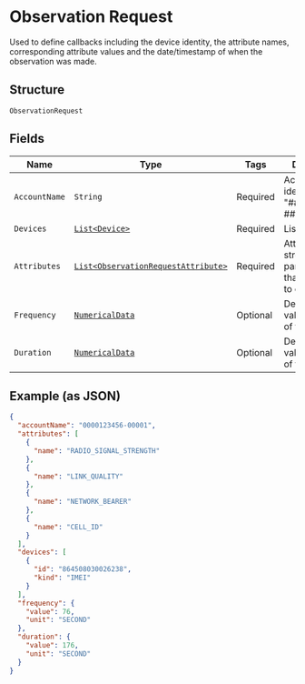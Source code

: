 
# Observation Request

Used to define callbacks including the device identity, the attribute names, corresponding attribute values and the date/timestamp of when the observation was made.

## Structure

`ObservationRequest`

## Fields

| Name | Type | Tags | Description | Getter | Setter |
|  --- | --- | --- | --- | --- | --- |
| `AccountName` | `String` | Required | Account identifier in "##########-#####". | String getAccountName() | setAccountName(String accountName) |
| `Devices` | [`List<Device>`](../../doc/models/device.md) | Required | List of devices. | List<Device> getDevices() | setDevices(List<Device> devices) |
| `Attributes` | [`List<ObservationRequestAttribute>`](../../doc/models/observation-request-attribute.md) | Required | Attributes are streaming RF parameters that you want to observe. | List<ObservationRequestAttribute> getAttributes() | setAttributes(List<ObservationRequestAttribute> attributes) |
| `Frequency` | [`NumericalData`](../../doc/models/numerical-data.md) | Optional | Describes value and unit of time. | NumericalData getFrequency() | setFrequency(NumericalData frequency) |
| `Duration` | [`NumericalData`](../../doc/models/numerical-data.md) | Optional | Describes value and unit of time. | NumericalData getDuration() | setDuration(NumericalData duration) |

## Example (as JSON)

```json
{
  "accountName": "0000123456-00001",
  "attributes": [
    {
      "name": "RADIO_SIGNAL_STRENGTH"
    },
    {
      "name": "LINK_QUALITY"
    },
    {
      "name": "NETWORK_BEARER"
    },
    {
      "name": "CELL_ID"
    }
  ],
  "devices": [
    {
      "id": "864508030026238",
      "kind": "IMEI"
    }
  ],
  "frequency": {
    "value": 76,
    "unit": "SECOND"
  },
  "duration": {
    "value": 176,
    "unit": "SECOND"
  }
}
```

